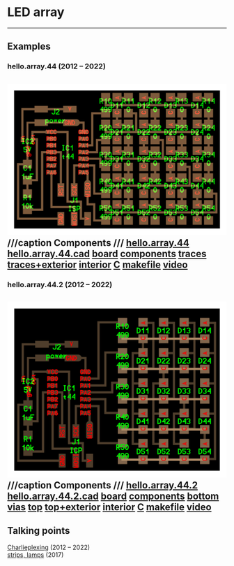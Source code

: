 # LED array

---

## Examples

### hello.array.44 (2012 – 2022)
![](array/hello.array.44.png)
///caption
Components
///
[hello.array.44](array/hello.array.44) [hello.array.44.cad](array/hello.array.44.cad) [board](array/hello.array.44.png) [components](array/hello.array.44.jpg) [traces](array/hello.array.44.traces.png) [traces+exterior](array/hello.array.44.traces_exterior.png) [interior](array/hello.array.44.interior.png) [C](array/hello.array.44.c) [makefile](array/hello.array.44.make) [video](array/hello.array.44.mp4)
---

### hello.array.44.2 (2012 – 2022)
![](array/hello.array.44.2.png)
///caption
Components
///
[hello.array.44.2](array/hello.array.44.2) [hello.array.44.2.cad](array/hello.array.44.2.cad) [board](array/hello.array.44.2.png) [components](array/hello.array.44.2.jpg) [bottom](array/hello.array.44.2.bottom.png) [vias](array/hello.array.44.2.vias.png) [top](array/hello.array.44.2.top.png) [top+exterior](array/hello.array.44.2.top_exterior.png) [interior](array/hello.array.44.2.interior.png) [C](array/hello.array.44.2.c) [makefile](array/hello.array.44.2.make) [video](array/hello.array.44.2.mp4)
---

## Talking points

[Charlieplexing](http://www.maxim-ic.com/app-notes/index.mvp/id/1880) (2012 – 2022)  
[strips, lamps](https://www.superbrightleds.com) (2017)  
